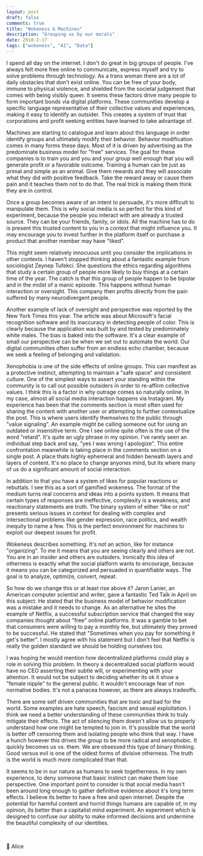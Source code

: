 ```yaml
---
layout: post
draft: false
comments: true
title: "Wokeness & Machines"
description: "Grouping us by our morals"
date: 2018-2-17
tags: ["wokeness", "AI", "Data"]
---
```


I spend all day on the internet. I don't do great in big groups of people. I've always felt more free online to communicate, express myself and try to solve problems through technology. As a trans woman there are a lot of daily obstacles that don't exist online. You can be free of your body, immune to physical violence, and shielded from the societal judgement that comes with being visibly queer. It seems these factors drive many people to form important bonds via digital platforms. These communities develop a specific language representative of their collective values and experiences, making it easy to identify an outsider. This creates a system of trust that corporations and profit seeking entities have learned to take advantage of.

Machines are starting to catalogue and learn about this language in order identify groups and ultimately modify their behavior. Behavior modification comes in many forms these days. Most of it is driven by advertising as the predominate business model for "free" services. The goal for these companies is to train you and you and your group well enough that you will generate profit or a favorable outcome. Training a human can be just as primal and simple as an animal. Give them rewards and they will associate what they did with positive feedback. Take the reward away or cause them pain and it teaches them not to do that. The real trick is making them think they are in control.

Once a group becomes aware of an intent to persuade, it's more difficult to manipulate them. This is why social media is so perfect for this kind of experiment, because the people you interact with are already a trusted source. They can be your friends, family, or idols. All the machine has to do is present this trusted content to you in a context that might influence you. It may encourage you to invest further in the platform itself or purchase a product that another member may have "liked".

This might seem relatively innocuous until you consider the implications in other contexts. I haven't stopped thinking about a fantastic example from sociologist Zeynep Tufekci. She questions the ethics regarding algorithms that study a certain group of people more likely to buy things at a certain time of the year. The catch is that this group of people happen to be bipolar and in the midst of a manic episode. This happens without human interaction or oversight. This company then profits directly from the pain suffered by many neurodivergent people.

Another example of lack of oversight and perspective was reported by the New York Times this year. The article was about Microsoft's facial recognition software and its inaccuracy in detecting people of color. This is clearly because the application was built by and tested by predominately white males. The bias is baked into the software. It's a clear example of small our perspective can be when we set out to automate the world. Our digital communities often suffer from an endless echo chamber, because we seek a feeling of belonging and validation.

Xenophobia is one of the side effects of online groups. This can manifest as a protective instinct, attempting to maintain a "safe space" and consistent culture. One of the simplest ways to assert your standing within the community is to call out possible outsiders in order to re-affirm collective values. I think this is a factor in why outrage comes so naturally online. In my case, almost all social media interaction happens via Instagram. My experience has been that the comments section is most often used for sharing the content with another user or attempting to further contextualize the post. This is where users identify themselves to the public through "value signaling". An example might be calling someone out for using an outdated or insensitive term. One I see online quite often is the use of the word "retard". It's quite an ugly phrase in my opinion. I've rarely seen an individual step back and say, "yes I was wrong I apologize". This entire confrontation meanwhile is taking place in the comments section on a single post. A place thats highly ephemeral and hidden beneath layers and layers of content. It's no place to change anyones mind, but its where many of us do a significant amount of social interaction.

In addition to that you have a system of likes for popular reactions or rebuttals. I see this as a sort of gamified wokeness. The format of the medium turns real concerns and ideas into a points system. It means that certain types of responses are ineffective, complexity is a weakness, and reactionary statements are truth. The binary system of either "like or not" presents serious issues in context for dealing with complex and intersectional problems like gender expression, race politics, and wealth inequity to name a few. This is the perfect environment for machines to exploit our deepest issues for profit.

Wokeness describes something. It's not an action, like for instance "organizing". To me it means that you are seeing clearly and others are not. You are in an insider and others are outsiders. Ironically this idea of otherness is exactly what the social platform wants to encourage, because it means you can be categorized and persuaded in quantifiable ways. The goal is to analyze, optimize, convert, repeat.

So how do we change this or at least rise above it? Jaron Lanier, an American computer scientist and writer, gave a fantastic Ted Talk in April on this subject. He stated that the business model of behavior modification was a mistake and it needs to change. As an alternative he sites the example of Netflix, a successful subscription service that changed the way companies thought about "free" online platforms. It was a gamble to bet that consumers were willing to pay a monthly fee, but ultimately they proved to be successful. He stated that "Sometimes when you pay for something it get's better". I mostly agree with his statement but I don't feel that Netflix is really the golden standard we should be holding ourselves too.

I was hoping he would mention how decentralized platforms could play a role in solving this problem. In theory a decentralized social platform would have no CEO asserting their subtle will, or experimenting with your attention. It would not be subject to deciding whether its ok it show a "female nipple" to the general public. It wouldn't encourage fear of non normative bodies. It's not a panacea however, as there are always tradeoffs.

There are some self driven communities that are toxic and bad for the world. Some examples are hate speech, fascism and sexual exploitation. I think we need a better understanding of these communities think to truly mitigate their effects. The act of silencing them doesn't allow us to properly understand how one might be tempted to join in. It's possible that the world is better off censoring them and isolating people who think that way. I have a hunch however this drives the group to be more radical and xenophobic. It quickly becomes us vs. them. We are obsessed this type of binary thinking. Good versus evil is one of the oldest forms of divisive otherness. The truth is the world is much more complicated than that.

It seems to be in our nature as humans to seek togetherness. In my own experience, to deny someone that basic instinct can make them lose perspective. One important point to consider is that social media hasn't been around long enough to gather definitive evidence about it's long term effects. I believe its better to have a free and open internet. Despite the potential for harmful content and horrid things humans are capable of, in my opinion, its better than a capitalist mind experiment. An experiment which is designed to confuse our ability to make informed decisions and undermine the beautiful complexity of our identities.

<br>

🌱 Alice
